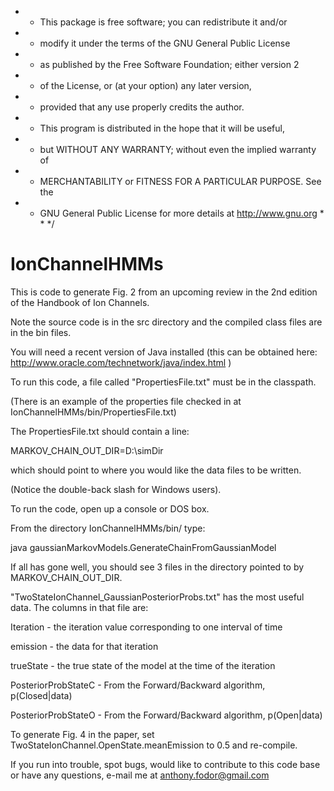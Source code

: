  * * This package is free software; you can redistribute it and/or
 * * modify it under the terms of the GNU General Public License 
 * * as published by the Free Software Foundation; either version 2 
 * * of the License, or (at your option) any later version, 
 * * provided that any use properly credits the author. 
 * * This program is distributed in the hope that it will be useful,
 * * but WITHOUT ANY WARRANTY; without even the implied warranty of
 * * MERCHANTABILITY or FITNESS FOR A PARTICULAR PURPOSE. See the
 * * GNU General Public License for more details at http://www.gnu.org * * */



IonChannelHMMs
==============

This is code to generate Fig. 2 from an upcoming review in the 2nd edition of the Handbook of Ion Channels.

Note the source code is in the src directory and the compiled class files are in the bin files.

You will need a recent version of Java installed (this can be obtained here: http://www.oracle.com/technetwork/java/index.html ) 

To run this code, a file called "PropertiesFile.txt" must be in the classpath.

(There is an example of the properties file checked in at IonChannelHMMs/bin/PropertiesFile.txt)

The PropertiesFile.txt should contain a line:

MARKOV_CHAIN_OUT_DIR=D:\\simDir

which should point to where you would like the data files to be written. 

(Notice the double-back slash for Windows users).

To run the code, open up a console or DOS box.

From the directory IonChannelHMMs/bin/ type:

java gaussianMarkovModels.GenerateChainFromGaussianModel

If all has gone well, you should see 3 files in the directory pointed to by MARKOV_CHAIN_OUT_DIR.

"TwoStateIonChannel_GaussianPosteriorProbs.txt" has the most useful data. 
The columns in that file are:

Iteration - the iteration value corresponding to one interval of time

emission - the data for that iteration

trueState - the true state of the model at the time of the iteration

PosteriorProbStateC - From the Forward/Backward algorithm, p(Closed|data)

PosteriorProbStateO - From the Forward/Backward algorithm, p(Open|data)

To generate Fig. 4 in the paper, set TwoStateIonChannel.OpenState.meanEmission to 0.5 and re-compile.

If you run into trouble, spot bugs, would like to contribute to this code base or have any questions, 
e-mail me at anthony.fodor@gmail.com





